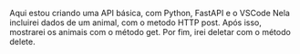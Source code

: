 Aqui estou criando uma API básica, com Python, FastAPI e o VSCode
Nela incluirei dados de um animal, com o metodo HTTP post.
Após isso, mostrarei os animais com o método get.
Por fim, irei deletar com o método delete.
